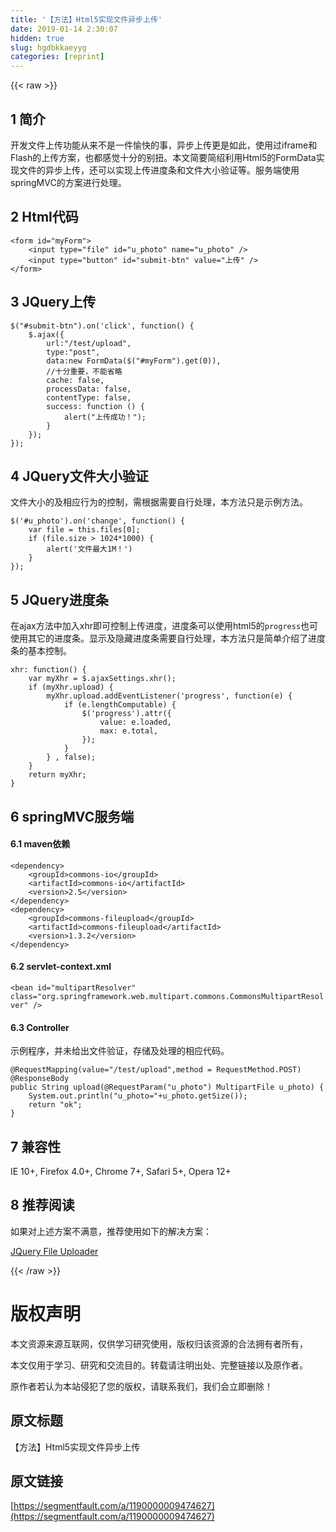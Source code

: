 ```yaml
---
title: '【方法】Html5实现文件异步上传' 
date: 2019-01-14 2:30:07
hidden: true
slug: hgdbkkaeyyg
categories: [reprint]
---
```


{{< raw >}}

                    
<h2 id="articleHeader0">1 简介</h2>
<p>开发文件上传功能从来不是一件愉快的事，异步上传更是如此，使用过iframe和Flash的上传方案，也都感觉十分的别扭。本文简要简绍利用Html5的FormData实现文件的异步上传，还可以实现上传进度条和文件大小验证等。服务端使用springMVC的方案进行处理。</p>
<h2 id="articleHeader1">2 Html代码</h2>
<div class="widget-codetool" style="display:none;">
      <div class="widget-codetool--inner">
      <span class="selectCode code-tool" data-toggle="tooltip" data-placement="top" title="" data-original-title="全选"></span>
      <span type="button" class="copyCode code-tool" data-toggle="tooltip" data-placement="top" data-clipboard-text="<form id=&quot;myForm&quot;>
    <input type=&quot;file&quot; id=&quot;u_photo&quot; name=&quot;u_photo&quot; />
    <input type=&quot;button&quot; id=&quot;submit-btn&quot; value=&quot;上传&quot; />
</form>" title="" data-original-title="复制"></span>
      <span type="button" class="saveToNote code-tool" data-toggle="tooltip" data-placement="top" title="" data-original-title="放进笔记"></span>
      </div>
      </div><pre class="xml hljs"><code class="html"><span class="hljs-tag">&lt;<span class="hljs-name">form</span> <span class="hljs-attr">id</span>=<span class="hljs-string">"myForm"</span>&gt;</span>
    <span class="hljs-tag">&lt;<span class="hljs-name">input</span> <span class="hljs-attr">type</span>=<span class="hljs-string">"file"</span> <span class="hljs-attr">id</span>=<span class="hljs-string">"u_photo"</span> <span class="hljs-attr">name</span>=<span class="hljs-string">"u_photo"</span> /&gt;</span>
    <span class="hljs-tag">&lt;<span class="hljs-name">input</span> <span class="hljs-attr">type</span>=<span class="hljs-string">"button"</span> <span class="hljs-attr">id</span>=<span class="hljs-string">"submit-btn"</span> <span class="hljs-attr">value</span>=<span class="hljs-string">"上传"</span> /&gt;</span>
<span class="hljs-tag">&lt;/<span class="hljs-name">form</span>&gt;</span></code></pre>
<h2 id="articleHeader2">3 JQuery上传</h2>
<div class="widget-codetool" style="display:none;">
      <div class="widget-codetool--inner">
      <span class="selectCode code-tool" data-toggle="tooltip" data-placement="top" title="" data-original-title="全选"></span>
      <span type="button" class="copyCode code-tool" data-toggle="tooltip" data-placement="top" data-clipboard-text="$(&quot;#submit-btn&quot;).on('click', function() {
    $.ajax({
        url:&quot;/test/upload&quot;,
        type:&quot;post&quot;,
        data:new FormData($(&quot;#myForm&quot;).get(0)),
        //十分重要，不能省略
        cache: false,
        processData: false,
        contentType: false,
        success: function () {
            alert(&quot;上传成功！&quot;);
        }
    });
});" title="" data-original-title="复制"></span>
      <span type="button" class="saveToNote code-tool" data-toggle="tooltip" data-placement="top" title="" data-original-title="放进笔记"></span>
      </div>
      </div><pre class="javascript hljs"><code class="javascript">$(<span class="hljs-string">"#submit-btn"</span>).on(<span class="hljs-string">'click'</span>, <span class="hljs-function"><span class="hljs-keyword">function</span>(<span class="hljs-params"></span>) </span>{
    $.ajax({
        <span class="hljs-attr">url</span>:<span class="hljs-string">"/test/upload"</span>,
        <span class="hljs-attr">type</span>:<span class="hljs-string">"post"</span>,
        <span class="hljs-attr">data</span>:<span class="hljs-keyword">new</span> FormData($(<span class="hljs-string">"#myForm"</span>).get(<span class="hljs-number">0</span>)),
        <span class="hljs-comment">//十分重要，不能省略</span>
        cache: <span class="hljs-literal">false</span>,
        <span class="hljs-attr">processData</span>: <span class="hljs-literal">false</span>,
        <span class="hljs-attr">contentType</span>: <span class="hljs-literal">false</span>,
        <span class="hljs-attr">success</span>: <span class="hljs-function"><span class="hljs-keyword">function</span> (<span class="hljs-params"></span>) </span>{
            alert(<span class="hljs-string">"上传成功！"</span>);
        }
    });
});</code></pre>
<h2 id="articleHeader3">4 JQuery文件大小验证</h2>
<p>文件大小的及相应行为的控制，需根据需要自行处理，本方法只是示例方法。</p>
<div class="widget-codetool" style="display:none;">
      <div class="widget-codetool--inner">
      <span class="selectCode code-tool" data-toggle="tooltip" data-placement="top" title="" data-original-title="全选"></span>
      <span type="button" class="copyCode code-tool" data-toggle="tooltip" data-placement="top" data-clipboard-text="$('#u_photo').on('change', function() {
    var file = this.files[0];
    if (file.size > 1024*1000) {
        alert('文件最大1M！')
    }
});" title="" data-original-title="复制"></span>
      <span type="button" class="saveToNote code-tool" data-toggle="tooltip" data-placement="top" title="" data-original-title="放进笔记"></span>
      </div>
      </div><pre class="javascript hljs"><code class="javascript">$(<span class="hljs-string">'#u_photo'</span>).on(<span class="hljs-string">'change'</span>, <span class="hljs-function"><span class="hljs-keyword">function</span>(<span class="hljs-params"></span>) </span>{
    <span class="hljs-keyword">var</span> file = <span class="hljs-keyword">this</span>.files[<span class="hljs-number">0</span>];
    <span class="hljs-keyword">if</span> (file.size &gt; <span class="hljs-number">1024</span>*<span class="hljs-number">1000</span>) {
        alert(<span class="hljs-string">'文件最大1M！'</span>)
    }
});</code></pre>
<h2 id="articleHeader4">5 JQuery进度条</h2>
<p>在ajax方法中加入xhr即可控制上传进度，进度条可以使用html5的<code>progress</code>也可使用其它的进度条。显示及隐藏进度条需要自行处理，本方法只是简单介绍了进度条的基本控制。</p>
<div class="widget-codetool" style="display:none;">
      <div class="widget-codetool--inner">
      <span class="selectCode code-tool" data-toggle="tooltip" data-placement="top" title="" data-original-title="全选"></span>
      <span type="button" class="copyCode code-tool" data-toggle="tooltip" data-placement="top" data-clipboard-text="xhr: function() {
    var myXhr = $.ajaxSettings.xhr();
    if (myXhr.upload) {
        myXhr.upload.addEventListener('progress', function(e) {
            if (e.lengthComputable) {
                $('progress').attr({
                    value: e.loaded,
                    max: e.total,
                });
            }
        } , false);
    }
    return myXhr;
}" title="" data-original-title="复制"></span>
      <span type="button" class="saveToNote code-tool" data-toggle="tooltip" data-placement="top" title="" data-original-title="放进笔记"></span>
      </div>
      </div><pre class="javascript hljs"><code class="javascript">xhr: <span class="hljs-function"><span class="hljs-keyword">function</span>(<span class="hljs-params"></span>) </span>{
    <span class="hljs-keyword">var</span> myXhr = $.ajaxSettings.xhr();
    <span class="hljs-keyword">if</span> (myXhr.upload) {
        myXhr.upload.addEventListener(<span class="hljs-string">'progress'</span>, <span class="hljs-function"><span class="hljs-keyword">function</span>(<span class="hljs-params">e</span>) </span>{
            <span class="hljs-keyword">if</span> (e.lengthComputable) {
                $(<span class="hljs-string">'progress'</span>).attr({
                    <span class="hljs-attr">value</span>: e.loaded,
                    <span class="hljs-attr">max</span>: e.total,
                });
            }
        } , <span class="hljs-literal">false</span>);
    }
    <span class="hljs-keyword">return</span> myXhr;
}</code></pre>
<h2 id="articleHeader5">6 springMVC服务端</h2>
<h4>6.1 maven依赖</h4>
<div class="widget-codetool" style="display:none;">
      <div class="widget-codetool--inner">
      <span class="selectCode code-tool" data-toggle="tooltip" data-placement="top" title="" data-original-title="全选"></span>
      <span type="button" class="copyCode code-tool" data-toggle="tooltip" data-placement="top" data-clipboard-text="<dependency>
    <groupId>commons-io</groupId>
    <artifactId>commons-io</artifactId>
    <version>2.5</version>
</dependency>
<dependency>
    <groupId>commons-fileupload</groupId>
    <artifactId>commons-fileupload</artifactId>
    <version>1.3.2</version>
</dependency>" title="" data-original-title="复制"></span>
      <span type="button" class="saveToNote code-tool" data-toggle="tooltip" data-placement="top" title="" data-original-title="放进笔记"></span>
      </div>
      </div><pre class="xml hljs"><code class="xml"><span class="hljs-tag">&lt;<span class="hljs-name">dependency</span>&gt;</span>
    <span class="hljs-tag">&lt;<span class="hljs-name">groupId</span>&gt;</span>commons-io<span class="hljs-tag">&lt;/<span class="hljs-name">groupId</span>&gt;</span>
    <span class="hljs-tag">&lt;<span class="hljs-name">artifactId</span>&gt;</span>commons-io<span class="hljs-tag">&lt;/<span class="hljs-name">artifactId</span>&gt;</span>
    <span class="hljs-tag">&lt;<span class="hljs-name">version</span>&gt;</span>2.5<span class="hljs-tag">&lt;/<span class="hljs-name">version</span>&gt;</span>
<span class="hljs-tag">&lt;/<span class="hljs-name">dependency</span>&gt;</span>
<span class="hljs-tag">&lt;<span class="hljs-name">dependency</span>&gt;</span>
    <span class="hljs-tag">&lt;<span class="hljs-name">groupId</span>&gt;</span>commons-fileupload<span class="hljs-tag">&lt;/<span class="hljs-name">groupId</span>&gt;</span>
    <span class="hljs-tag">&lt;<span class="hljs-name">artifactId</span>&gt;</span>commons-fileupload<span class="hljs-tag">&lt;/<span class="hljs-name">artifactId</span>&gt;</span>
    <span class="hljs-tag">&lt;<span class="hljs-name">version</span>&gt;</span>1.3.2<span class="hljs-tag">&lt;/<span class="hljs-name">version</span>&gt;</span>
<span class="hljs-tag">&lt;/<span class="hljs-name">dependency</span>&gt;</span></code></pre>
<h4>6.2 servlet-context.xml</h4>
<div class="widget-codetool" style="display:none;">
      <div class="widget-codetool--inner">
      <span class="selectCode code-tool" data-toggle="tooltip" data-placement="top" title="" data-original-title="全选"></span>
      <span type="button" class="copyCode code-tool" data-toggle="tooltip" data-placement="top" data-clipboard-text="<bean id=&quot;multipartResolver&quot; class=&quot;org.springframework.web.multipart.commons.CommonsMultipartResolver&quot; />" title="" data-original-title="复制"></span>
      <span type="button" class="saveToNote code-tool" data-toggle="tooltip" data-placement="top" title="" data-original-title="放进笔记"></span>
      </div>
      </div><pre class="xml hljs"><code class="xml" style="word-break: break-word; white-space: initial;"><span class="hljs-tag">&lt;<span class="hljs-name">bean</span> <span class="hljs-attr">id</span>=<span class="hljs-string">"multipartResolver"</span> <span class="hljs-attr">class</span>=<span class="hljs-string">"org.springframework.web.multipart.commons.CommonsMultipartResolver"</span> /&gt;</span></code></pre>
<h4>6.3 Controller</h4>
<p>示例程序，并未给出文件验证，存储及处理的相应代码。</p>
<div class="widget-codetool" style="display:none;">
      <div class="widget-codetool--inner">
      <span class="selectCode code-tool" data-toggle="tooltip" data-placement="top" title="" data-original-title="全选"></span>
      <span type="button" class="copyCode code-tool" data-toggle="tooltip" data-placement="top" data-clipboard-text="@RequestMapping(value=&quot;/test/upload&quot;,method = RequestMethod.POST)
@ResponseBody
public String upload(@RequestParam(&quot;u_photo&quot;) MultipartFile u_photo) {
    System.out.println(&quot;u_photo=&quot;+u_photo.getSize());
    return &quot;ok&quot;;
}" title="" data-original-title="复制"></span>
      <span type="button" class="saveToNote code-tool" data-toggle="tooltip" data-placement="top" title="" data-original-title="放进笔记"></span>
      </div>
      </div><pre class="java hljs"><code class="java"><span class="hljs-meta">@RequestMapping</span>(value=<span class="hljs-string">"/test/upload"</span>,method = RequestMethod.POST)
<span class="hljs-meta">@ResponseBody</span>
<span class="hljs-function"><span class="hljs-keyword">public</span> String <span class="hljs-title">upload</span><span class="hljs-params">(@RequestParam(<span class="hljs-string">"u_photo"</span>)</span> MultipartFile u_photo) </span>{
    System.out.println(<span class="hljs-string">"u_photo="</span>+u_photo.getSize());
    <span class="hljs-keyword">return</span> <span class="hljs-string">"ok"</span>;
}</code></pre>
<h2 id="articleHeader6">7 兼容性</h2>
<p>IE 10+, Firefox 4.0+, Chrome 7+, Safari 5+, Opera 12+</p>
<h2 id="articleHeader7">8 推荐阅读</h2>
<p>如果对上述方案不满意，推荐使用如下的解决方案：</p>
<p><a href="https://github.com/danielm/uploader/" rel="nofollow noreferrer" target="_blank">JQuery File Uploader</a></p>

                
{{< /raw >}}

# 版权声明
本文资源来源互联网，仅供学习研究使用，版权归该资源的合法拥有者所有，

本文仅用于学习、研究和交流目的。转载请注明出处、完整链接以及原作者。

原作者若认为本站侵犯了您的版权，请联系我们，我们会立即删除！

## 原文标题
【方法】Html5实现文件异步上传

## 原文链接
[https://segmentfault.com/a/1190000009474627](https://segmentfault.com/a/1190000009474627)

